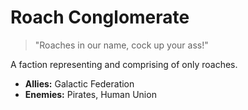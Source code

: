 # Roach Conglomerate

> "Roaches in our name, cock up your ass!"

A faction representing and comprising of only roaches.

- **Allies:** Galactic Federation
- **Enemies:** Pirates, Human Union
